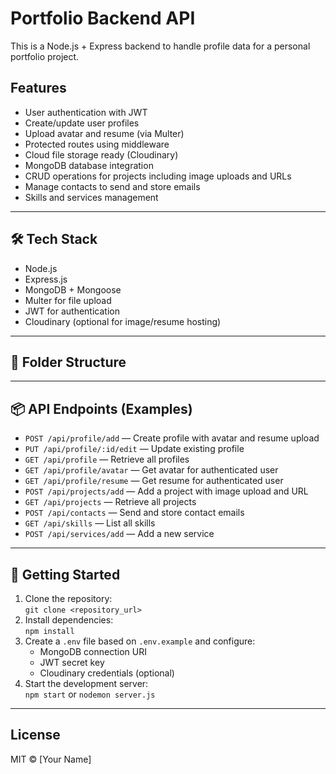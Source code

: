 # Portfolio Backend API

This is a Node.js + Express backend to handle profile data for a personal portfolio project.

## Features

- User authentication with JWT
- Create/update user profiles
- Upload avatar and resume (via Multer)
- Protected routes using middleware
- Cloud file storage ready (Cloudinary)
- MongoDB database integration
- CRUD operations for projects including image uploads and URLs
- Manage contacts to send and store emails
- Skills and services management

---

## 🛠 Tech Stack

- Node.js
- Express.js
- MongoDB + Mongoose
- Multer for file upload
- JWT for authentication
- Cloudinary (optional for image/resume hosting)

---

## 📁 Folder Structure


---

## 📦 API Endpoints (Examples)

- `POST /api/profile/add` — Create profile with avatar and resume upload  
- `PUT /api/profile/:id/edit` — Update existing profile  
- `GET /api/profile` — Retrieve all profiles  
- `GET /api/profile/avatar` — Get avatar for authenticated user  
- `GET /api/profile/resume` — Get resume for authenticated user  
- `POST /api/projects/add` — Add a project with image upload and URL  
- `GET /api/projects` — Retrieve all projects  
- `POST /api/contacts` — Send and store contact emails  
- `GET /api/skills` — List all skills  
- `POST /api/services/add` — Add a new service  

---

## 🚀 Getting Started

1. Clone the repository:  
   `git clone <repository_url>`  
2. Install dependencies:  
   `npm install`  
3. Create a `.env` file based on `.env.example` and configure:  
   - MongoDB connection URI  
   - JWT secret key  
   - Cloudinary credentials (optional)  
4. Start the development server:  
   `npm start` or `nodemon server.js`  

---

## License

MIT © [Your Name]
